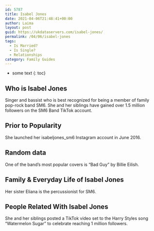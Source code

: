 ```yaml
---
id: 5787
title: Isabel Jones
date: 2021-04-06T21:48:41+00:00
author: Laima
layout: post
guid: https://ukdataservers.com/isabel-jones/
permalink: /04/06/isabel-jones
tags:
  - Is Married?
  - Is Single?
  - Relationships
category: Family Guides
---
```


* some text
{: toc}


## Who is Isabel Jones
                  
                  
                  
Singer and bassist who is best recognized for being a member of family pop-rock band SM6. She and her siblings have gained over 1.5 million followers on the SM6 Band TikTok account. 
                  
              
            
              
            
                
                
                
## Prior to Popularity
                  
                  
                  
She launched her isabeljones_sm6 Instagram account in June 2016. 
                  
              
            
              
            
                
                
                
## Random data
                  
                  
                  
One of the band&#8217;s most popular covers is &#8220;Bad Guy&#8221; by Billie Eilish. 
                  
              
            
              
            
                
                
                
## Family & Everyday Life of Isabel Jones
                  
                  
                  
Her sister Eliana is the percussionist for SM6. 
                  
              
            
              
            
                
                
                
## People Related With Isabel Jones
                  
                  
                  
She and her siblings posted a TikTok video set to the Harry Styles song &#8220;Watermelon Sugar&#8221; to celebrate reaching 1 million followers. 
                  
              
            
              
            
                
              
            
              
              
            
            
              
            
          
          
          